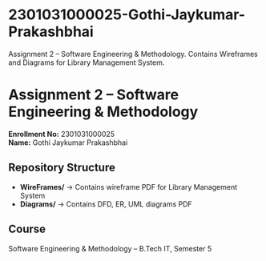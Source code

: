 # 2301031000025-Gothi-Jaykumar-Prakashbhai
Assignment 2 – Software Engineering &amp; Methodology. Contains Wireframes and Diagrams for Library Management System.

# Assignment 2 – Software Engineering & Methodology
**Enrollment No:** 2301031000025  
**Name:** Gothi Jaykumar Prakashbhai  

## Repository Structure
- **WireFrames/** → Contains wireframe PDF for Library Management System  
- **Diagrams/** → Contains DFD, ER, UML diagrams PDF  

## Course
Software Engineering & Methodology – B.Tech IT, Semester 5
